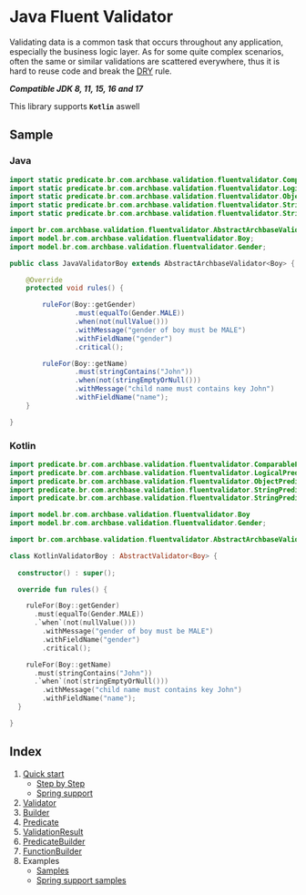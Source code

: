 # Java Fluent Validator

Validating data is a common task that occurs throughout any application, especially the business logic layer. As for some quite complex scenarios, often the same or similar validations are scattered everywhere, thus it is hard to reuse code and break the [DRY](https://en.wikipedia.org/wiki/Don%27t_repeat_yourself) rule.

_**Compatible JDK 8, 11, 15, 16 and 17**_

This library supports **`Kotlin`** aswell

## Sample

### Java

```java
import static predicate.br.com.archbase.validation.fluentvalidator.ComparablePredicate.equalTo;
import static predicate.br.com.archbase.validation.fluentvalidator.LogicalPredicate.not;
import static predicate.br.com.archbase.validation.fluentvalidator.ObjectPredicate.nullValue;
import static predicate.br.com.archbase.validation.fluentvalidator.StringPredicate.stringContains;
import static predicate.br.com.archbase.validation.fluentvalidator.StringPredicate.stringEmptyOrNull;

import br.com.archbase.validation.fluentvalidator.AbstractArchbaseValidator;
import model.br.com.archbase.validation.fluentvalidator.Boy;
import model.br.com.archbase.validation.fluentvalidator.Gender;

public class JavaValidatorBoy extends AbstractArchbaseValidator<Boy> {

    @Override
    protected void rules() {

        ruleFor(Boy::getGender)
                .must(equalTo(Gender.MALE))
                .when(not(nullValue()))
                .withMessage("gender of boy must be MALE")
                .withFieldName("gender")
                .critical();

        ruleFor(Boy::getName)
                .must(stringContains("John"))
                .when(not(stringEmptyOrNull()))
                .withMessage("child name must contains key John")
                .withFieldName("name");
    }

}
```

### Kotlin

```kotlin
import predicate.br.com.archbase.validation.fluentvalidator.ComparablePredicate.equalTo;
import predicate.br.com.archbase.validation.fluentvalidator.LogicalPredicate.not;
import predicate.br.com.archbase.validation.fluentvalidator.ObjectPredicate.nullValue;
import predicate.br.com.archbase.validation.fluentvalidator.StringPredicate.stringContains;
import predicate.br.com.archbase.validation.fluentvalidator.StringPredicate.stringEmptyOrNull;

import model.br.com.archbase.validation.fluentvalidator.Boy
import model.br.com.archbase.validation.fluentvalidator.Gender;

import br.com.archbase.validation.fluentvalidator.AbstractArchbaseValidator;

class KotlinValidatorBoy : AbstractValidator<Boy> {
	
  constructor() : super();

  override fun rules() {

    ruleFor(Boy::getGender)
      .must(equalTo(Gender.MALE))
      .`when`(not(nullValue()))
        .withMessage("gender of boy must be MALE")
        .withFieldName("gender")
        .critical();

    ruleFor(Boy::getName)
      .must(stringContains("John"))
      .`when`(not(stringEmptyOrNull()))
        .withMessage("child name must contains key John")
        .withFieldName("name");
  }

}
```

## Index

1. [Quick start](documentation/1-quick-start.md)
   - [Step by Step](documentation/2-step-by-step.md)
   - [Spring support](documentation/3-spring-support.md)
2. [Validator](documentation/4-validator-methods.md)
3. [Builder](documentation/5-builder-methods.md)
4. [Predicate](documentation/6-predicate-methods.md)
5. [ValidationResult](documentation/7-validation-methods.md)
6. [PredicateBuilder](documentation/8-predicate-builder.md)
7. [FunctionBuilder](documentation/9-function-builder.md)
8. Examples
   - [Samples](src/test/java/br/com/fluentvalidator/ValidatorTest.java)
   - [Spring support samples](src/test/java/br/com/fluentvalidator/spring/ValidatorSpringTest.java)
